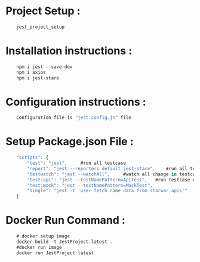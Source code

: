 # Project Setup : 
```JavaScript
    jest_project_setup
```

# Installation instructions :
```JavaScript
    npm i jest --save-dev
    npm i axios
    npm i jest-stare
```

# Configuration instructions : 
```JavaScript 
    Configuration file is "jest.config.js" file
```

# Setup Package.json File :
```JavaScript
    "scripts": {
        "test": "jest",     #run all testcase
        "report": "jest --reporters default jest-stare",    #run all testcase with report file
        "testwatch": "jest --watchAll",     #watch all change in testcase or testfile and run all testcase
        "test:api": "jest --testNamePattern=ApiTest",   #run testcase with particular block
        "test:mock": "jest --testNamePattern=MockTest",
        "single": "jest -t 'user fetch name data from starwar apis'"    #run singel testcases
    }
```

# Docker Run Command :
```JavaScript
    # docker setup image 
    docker build -t JestProject:latest .
    #docker run image
    docker run JestProject:latest
```